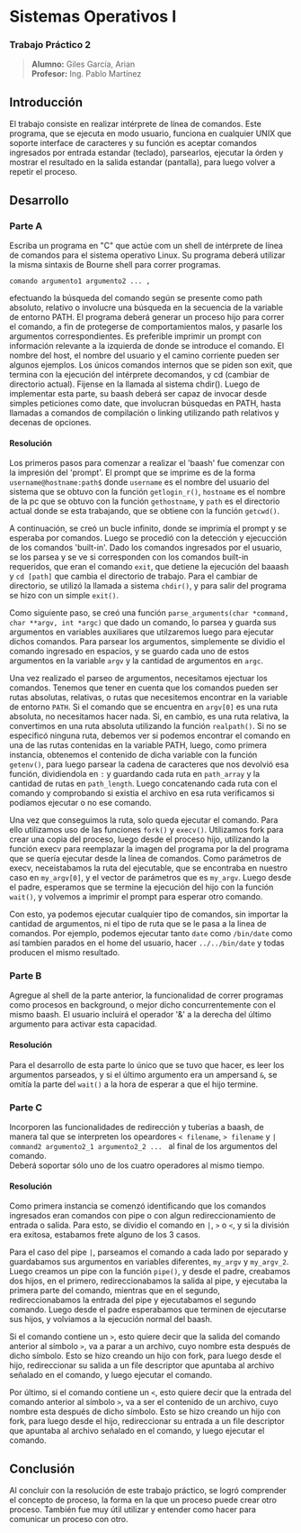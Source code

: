 # Sistemas Operativos I
### Trabajo Práctico 2

>**Alumno:** Giles García, Arian  
**Profesor:** Ing. Pablo Martínez

## Introducción
El trabajo consiste en realizar intérprete de línea de comandos. Este programa, que se ejecuta en modo usuario, funciona en cualquier UNIX que soporte interface de
caracteres y su función es aceptar comandos ingresados por entrada estandar (teclado), parsearlos,
ejecutar la órden y mostrar el resultado en la salida estandar (pantalla), para luego volver a repetir el
proceso.

## Desarrollo
### Parte A
Escriba un programa en "C" que actúe com un shell de intérprete de línea de comandos para el sistema
operativo Linux. Su programa deberá utilizar la misma sintaxis de Bourne shell para correr programas.
```
comando argumento1 argumento2 ... ,
```
efectuando la búsqueda del comando según se presente como path absoluto, relativo o involucre una
búsqueda en la secuencia de la variable de entorno PATH. El programa deberá generar un proceso hijo
para correr el comando, a fin de protegerse de comportamientos malos, y pasarle los argumentos
correspondientes.
Es preferible imprimir un prompt con información relevante a la izquierda de donde se introduce el comando. El nombre del host, el nombre del usuario y el camino corriente pueden ser algunos ejemplos. Los únicos comandos internos que se piden son exit, que termina con la ejecución del intérprete decomandos, y cd (cambiar de directorio actual). Fijense en la llamada al sistema chdir(). Luego de implementar esta parte, su baash deberá ser capaz de invocar desde simples peticiones como date, que involucran búsquedas en PATH, hasta llamadas a comandos de compilación o linking utilizando path relativos y decenas de opciones.

#### Resolución
Los primeros pasos para comenzar a realizar el 'baash' fue comenzar con la impresión del 'prompt'. El prompt que se imprime es de la forma `username@hostname:path$` donde `username` es el nombre del usuario del sistema que se obtuvo con la función `getlogin_r()`, `hostname` es el nombre de la pc que se obtuvo con la función `gethostname`, y `path` es el directorio actual donde se esta trabajando, que se obtiene con la función `getcwd()`.  

A continuación, se creó un bucle infinito, donde se imprimía el prompt y se esperaba por comandos.
Luego se procedió con la detección y ejecucción de los comandos 'built-in'. Dado los comandos ingresados por el usuario, se los parsea y se ve si corresponden con los comandos built-in requeridos, que eran el comando `exit`, que detiene la ejecución del baaash y `cd [path]` que cambia el directorio de trabajo. Para el cambiar de directorio, se utilizó la llamada a sistema `chdir()`, y para salir del programa se hizo con un simple `exit()`.  

Como siguiente paso, se creó una función `parse_arguments(char *command, char **argv, int *argc)` que dado un comando, lo parsea y guarda sus argumentos en variables auxiliares que utilzaremos luego para ejecutar dichos comandos. Para parsear los argumentos, simplemente se dividio el comando ingresado en espacios, y se guardo cada uno de estos argumentos en la variable `argv` y la cantidad de argumentos en `argc`.

Una vez realizado el parseo de argumentos, necesitamos ejectuar los comandos. Tenemos que tener en cuenta que los comandos pueden ser rutas absolutas, relativas, o rutas que necesitemos encontrar en la variable de entorno `PATH`. Si el comando que se encuentra en `argv[0]` es una ruta absoluta, no necesitamos hacer nada. Si, en cambio, es una ruta relativa, la convertimos en una ruta absoluta utilizando la función `realpath()`. Si no se especificó ninguna ruta, debemos ver si podemos encontrar el comando en una de las rutas contenidas en la variable PATH, luego, como primera instancia, obtenemos el contenido de dicha variable con la función `getenv()`, para luego parsear la cadena de caracteres que nos devolvió esa función, dividiendola en `:` y guardando cada ruta en `path_array` y la cantidad de rutas en `path_length`. Luego concatenando cada ruta con el comando y comprobando si existia el archivo en esa ruta verificamos si podiamos ejecutar o no ese comando.  

Una vez que conseguimos la ruta, solo queda ejecutar el comando. Para ello utilizamos uso de las funciones `fork()` y `execv()`. Utilizamos fork para crear una copia del proceso, luego desde el proceso hijo, utilizando la función execv para reemplazar la imagen del programa por la del programa que se quería ejecutar desde la línea de comandos. Como parámetros de execv, neceistabamos la ruta del ejecutable, que se encontraba en nuestro caso en `my_argv[0]`, y el vector de parámetros que es `my_argv`. Luego desde el padre, esperamos que se termine la ejecución del hijo con la función `wait()`, y volvemos a imprimir el prompt para esperar otro comando.

Con esto, ya podemos ejecutar cualquier tipo de comandos, sin importar la cantidad de argumentos, ni el tipo de ruta que se le pasa a la linea de comandos. Por ejemplo, podemos ejecutar tanto `date` como `/bin/date` como así tambien parados en el home del usuario, hacer `../../bin/date` y todas producen el mismo resultado.

### Parte B
Agregue al shell de la parte anterior, la funcionalidad de correr programas como procesos en background, o mejor dicho concurrentemente con el mismo baash. El usuario incluirá el operador '&' a la derecha del último argumento para activar esta capacidad. 

#### Resolución
Para el desarrollo de esta parte lo único que se tuvo que hacer, es leer los argumentos parseados, y si el último argumento era un ampersand `&`, se omitía la parte del `wait()` a la hora de esperar a que el hijo termine.

### Parte C
Incorporen las funcionalidades de redirección y tuberías a baash, de manera tal que se interpreten los opeardores `< filename`, `> filename` y `| command2 argumento2_1 argumento2_2 ... ` al final de los argumentos del comando.  
Deberá soportar sólo uno de los cuatro operadores al mismo tiempo. 

#### Resolución
Como primera instancia se comenzó identificando que los comandos ingresados eran comandos con pipe o con algun redireccionamiento de entrada o salida. Para esto, se dividio el comando en `|`, `>` o `<`, y si la división era exitosa, estabamos frete alguno de los 3 casos.   

Para el caso del pipe `|`, parseamos el comando a cada lado por separado y guardabamos sus argumentos en variables diferentes, `my_argv` y `my_argv_2`. Luego creamos un pipe con la función `pipe()`, y desde el padre, creabamos dos hijos, en el primero, redireccionabamos la salida al pipe, y ejecutaba la primera parte del comando, mientras que en el segundo, redireccionabamos la entrada del pipe y ejecutabamos el segundo comando. Luego desde el padre esperabamos que terminen de ejecutarse sus hijos, y volviamos a la ejecución normal del baash.

Si el comando contiene un `>`, esto quiere decir que la salida del comando anterior al símbolo `>`, va a parar a un archivo, cuyo nombre esta después de dicho símbolo. Esto se hizo creando un hijo con fork, para luego desde el hijo, redireccionar su salida a un file descriptor que apuntaba al archivo señalado en el comando, y luego ejecutar el comando.

Por último, si el comando contiene un `<`, esto quiere decir que la entrada del comando anterior al símbolo `>`, va a ser el contenido de un archivo, cuyo nombre esta después de dicho símbolo. Esto se hizo creando un hijo con fork, para luego desde el hijo, redireccionar su entrada a un file descriptor que apuntaba al archivo señalado en el comando, y luego ejecutar el comando.

## Conclusión
Al concluir con la resolución de este trabajo práctico, se logró comprender el concepto de proceso, la forma en la que un proceso puede crear otro proceso. También fue muy útil utilizar y entender como hacer para comunicar un proceso con otro.
